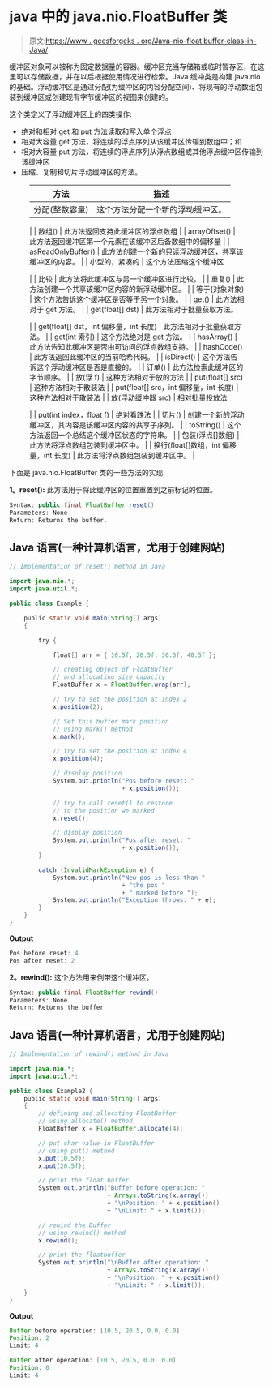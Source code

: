 # java 中的 java.nio.FloatBuffer 类

> 原文:[https://www . geesforgeks . org/Java-nio-float buffer-class-in-Java/](https://www.geeksforgeeks.org/java-nio-floatbuffer-class-in-java/)

缓冲区对象可以被称为固定数据量的容器。缓冲区充当存储箱或临时暂存区，在这里可以存储数据，并在以后根据使用情况进行检索。Java 缓冲类是构建 java.nio 的基础。浮动缓冲区是通过分配(为缓冲区的内容分配空间)、将现有的浮动数组包装到缓冲区或创建现有字节缓冲区的视图来创建的。

这个类定义了浮动缓冲区上的四类操作:

*   绝对和相对 get 和 put 方法读取和写入单个浮点
*   相对大容量 get 方法，将连续的浮点序列从该缓冲区传输到数组中；和
*   相对大容量 put 方法，将连续的浮点序列从浮点数组或其他浮点缓冲区传输到该缓冲区
*   压缩、复制和切片浮动缓冲区的方法。

<figure class="table">

| **方法** | **描述** |
| --- | --- |
| 分配(整数容量) | 这个方法分配一个新的浮动缓冲区。

 |
| 数组() | 此方法返回支持此缓冲区的浮点数组 |
| arrayOffset() | 此方法返回缓冲区第一个元素在该缓冲区后备数组中的偏移量 |
| asReadOnlyBuffer() | 此方法创建一个新的只读浮动缓冲区，共享该缓冲区的内容。 |
| 小型的，紧凑的 | 这个方法压缩这个缓冲区

 |
| 比较 | 此方法将此缓冲区与另一个缓冲区进行比较。 |
| 重复() | 此方法创建一个共享该缓冲区内容的新浮动缓冲区。 |
| 等于(对象对象) | 这个方法告诉这个缓冲区是否等于另一个对象。 |
| get() | 此方法相对于 get 方法。 |
| get(float[] dst) | 此方法相对于批量获取方法。

 |
| get(float[] dst，int 偏移量，int 长度) | 此方法相对于批量获取方法。 |
| get(int 索引) | 这个方法绝对是 get 方法。 |
| hasArray() | 此方法告知此缓冲区是否由可访问的浮点数组支持。 |
| hashCode() | 此方法返回此缓冲区的当前哈希代码。 |
| isDirect() | 这个方法告诉这个浮动缓冲区是否是直接的。 |
| 订单() | 此方法检索此缓冲区的字节顺序。 |
| 放(浮 f) | 这种方法相对于放的方法 |
| put(float[] src) | 这种方法相对于散装法 |
| put(float[] src，int 偏移量，int 长度) | 这种方法相对于散装法 |
| 放(浮动缓冲器 src) | 相对批量投放法

 |
| put(int index，float f) | 绝对看跌法 |
| 切片() | 创建一个新的浮动缓冲区，其内容是该缓冲区内容的共享子序列。 |
| toString() | 这个方法返回一个总结这个缓冲区状态的字符串。 |
| 包装(浮点[]数组) | 此方法将浮点数组包装到缓冲区中。 |
| 换行(float[]数组，int 偏移量，int 长度) | 此方法将浮点数组包装到缓冲区中。 |

</figure>

下面是 java.nio.FloatBuffer 类的一些方法的实现:

**1。reset():** 此方法用于将此缓冲区的位置重置到之前标记的位置。

```java
Syntax: public final FloatBuffer reset()
Parameters: None
Return: Returns the buffer.
```

## Java 语言(一种计算机语言，尤用于创建网站)

```java
// Implementation of reset() method in Java

import java.nio.*;
import java.util.*;

public class Example {

    public static void main(String[] args)
    {

        try {

            float[] arr = { 10.5f, 20.5f, 30.5f, 40.5f };

            // creating object of FloatBuffer
            // and allocating size capacity
            FloatBuffer x = FloatBuffer.wrap(arr);

            // try to set the position at index 2
            x.position(2);

            // Set this buffer mark position
            // using mark() method
            x.mark();

            // try to set the position at index 4
            x.position(4);

            // display position
            System.out.println("Pos before reset: "
                               + x.position());

            // try to call reset() to restore
            // to the position we marked
            x.reset();

            // display position
            System.out.println("Pos after reset: "
                               + x.position());
        }

        catch (InvalidMarkException e) {
            System.out.println("New pos is less than "
                               + "the pos "
                               + " marked before ");
            System.out.println("Exception throws: " + e);
        }
    }
}
```

**Output**

```java
Pos before reset: 4
Pos after reset: 2

```

**2。rewind():** 这个方法用来倒带这个缓冲区。

```java
Syntax: public final FloatBuffer rewind()
Parameters: None
Return: Returns the buffer
```

## Java 语言(一种计算机语言，尤用于创建网站)

```java
// Implementation of rewind() method in Java

import java.nio.*;
import java.util.*;

public class Example2 {
    public static void main(String[] args)
    {
        // defining and allocating FloatBuffer
        // using allocate() method
        FloatBuffer x = FloatBuffer.allocate(4);

        // put char value in FloatBuffer
        // using put() method
        x.put(10.5f);
        x.put(20.5f);

        // print the float buffer
        System.out.println("Buffer before operation: "
                           + Arrays.toString(x.array())
                           + "\nPosition: " + x.position()
                           + "\nLimit: " + x.limit());

        // rewind the Buffer
        // using rewind() method
        x.rewind();

        // print the floatbuffer
        System.out.println("\nBuffer after operation: "
                           + Arrays.toString(x.array())
                           + "\nPosition: " + x.position()
                           + "\nLimit: " + x.limit());
    }
}
```

**Output**

```java
Buffer before operation: [10.5, 20.5, 0.0, 0.0]
Position: 2
Limit: 4

Buffer after operation: [10.5, 20.5, 0.0, 0.0]
Position: 0
Limit: 4

```